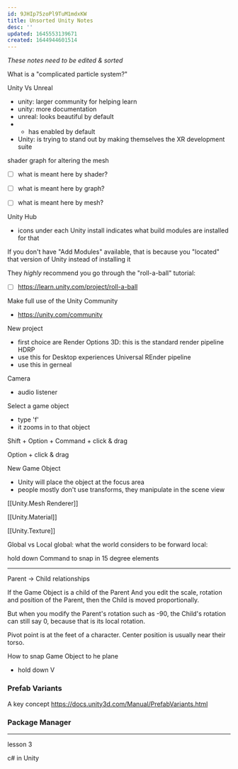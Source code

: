 ```yaml
---
id: 9JHIp75zoPl9TuM1mdxKW
title: Unsorted Unity Notes
desc: ''
updated: 1645553139671
created: 1644944601514
---
```


*These notes need to be edited & sorted*

What is a "complicated particle system?"


Unity Vs Unreal
- unity: larger community for helping learn
- unity: more documentation
- unreal: looks beautiful by default
- - has enabled by default
- Unity: is trying to stand out by making themselves the XR development suite


shader graph for altering the mesh
- [ ] what is meant here by shader?
- [ ] what is meant here by graph?
- [ ] what is meant here by mesh?


Unity Hub
- icons under each Unity install indicates what build modules are installed for that 

If you don't have "Add Modules" available, that is because you "located" that version of Unity instead of installing it


They *highly* recommend you go through the
"roll-a-ball" tutorial:
- [ ] https://learn.unity.com/project/roll-a-ball


Make full use of the Unity Community
- https://unity.com/community

New project
- first choice are Render Options
3D: this is the standard render pipeline
HDRP
- use this for Desktop experiences
Universal REnder pipeline
- use this in gerneal 


Camera
- audio listener

Select a game object
- type 'f'
- it zooms in to that object 


Shift + Option + Command + click & drag

Option + click & drag

New Game Object
- Unity will place the object at the focus area
- people mostly don't use transforms, they manipulate in the scene view


[[Unity.Mesh Renderer]]


[[Unity.Material]]


[[Unity.Texture]]


Global vs Local
global: what the world considers to be forward
local:



hold down Command to snap in 15 degree elements

---

Parent -> Child relationships

If the Game Object is a child of the Parent
And you edit the scale, rotation and position of the Parent, then the Child is moved proportionally.

But when you modify the Parent's rotation such as -90, the Child's rotation can still say 0, because that is its local rotation.

Pivot point is at the feet of a character.
Center position is usually near their torso.

How to snap Game Object to he plane
- hold down V




### Prefab Variants
A key concept
https://docs.unity3d.com/Manual/PrefabVariants.html



### Package Manager

---

lesson 3

c# in Unity


